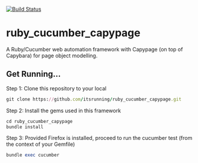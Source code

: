 [![Build Status](https://travis-ci.org/itsrunning/ruby_cucumber_capypage.svg?branch=master)](https://travis-ci.org/itsrunning/ruby_cucumber_capypage)

ruby_cucumber_capypage
======================

A Ruby/Cucumber web automation framework with Capypage (on top of Capybara) for page object modelling.


## Get Running...
Step 1: Clone this repository to your local

```ruby
git clone https://github.com/itsrunning/ruby_cucumber_capypage.git
```

Step 2: Install the gems used in this framework

```ruby
cd ruby_cucumber_capypage
bundle install
```

Step 3: Provided Firefox is installed, proceed to run the cucumber test (from the context of your Gemfile)

```ruby
bundle exec cucumber
```
